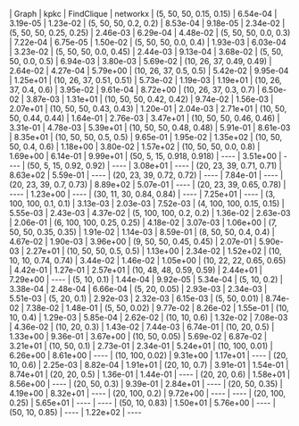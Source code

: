 | Graph                       | kpkc       | FindClique | networkx
| (5, 50, 50, 0.15, 0.15)     | 6.54e-04   | 3.19e-05   | 1.23e-02
| (5, 50, 50, 0.2, 0.2)       | 8.53e-04   | 9.18e-05   | 2.34e-02
| (5, 50, 50, 0.25, 0.25)     | 2.46e-03   | 6.29e-04   | 4.48e-02
| (5, 50, 50, 0.0, 0.3)       | 7.22e-04   | 6.75e-05   | 1.50e-02
| (5, 50, 50, 0.0, 0.4)       | 1.93e-03   | 6.03e-04   | 3.23e-02
| (5, 50, 50, 0.0, 0.45)      | 2.44e-03   | 9.13e-04   | 3.68e-02
| (5, 50, 50, 0.0, 0.5)       | 6.94e-03   | 3.80e-03   | 5.69e-02
| (10, 26, 37, 0.49, 0.49)    | 2.64e-02   | 4.27e-04   | 5.79e+00
| (10, 26, 37, 0.5, 0.5)      | 5.42e-02   | 9.95e-04   | 1.25e+01
| (10, 26, 37, 0.51, 0.51)    | 5.73e-02   | 1.19e-03   | 1.19e+01
| (10, 26, 37, 0.4, 0.6)      | 3.95e-02   | 9.61e-04   | 8.72e+00
| (10, 26, 37, 0.3, 0.7)      | 6.50e-02   | 3.87e-03   | 1.31e+01
| (10, 50, 50, 0.42, 0.42)    | 9.74e-02   | 1.56e-03   | 2.07e+01
| (10, 50, 50, 0.43, 0.43)    | 1.20e-01   | 2.04e-03   | 2.71e+01
| (10, 50, 50, 0.44, 0.44)    | 1.64e-01   | 2.76e-03   | 3.47e+01
| (10, 50, 50, 0.46, 0.46)    | 3.31e-01   | 4.78e-03   | 5.39e+01
| (10, 50, 50, 0.48, 0.48)    | 5.91e-01   | 8.61e-03   | 8.35e+01
| (10, 50, 50, 0.5, 0.5)      | 9.65e-01   | 1.95e-02   | 1.35e+02
| (10, 50, 50, 0.4, 0.6)      | 1.18e+00   | 3.80e-02   | 1.57e+02
| (10, 50, 50, 0.0, 0.8)      | 1.69e+00   | 6.14e-01   | 9.99e+01
| (50, 5, 15, 0.918, 0.918)   | ----       | 3.51e+00   | ----
| (50, 5, 15, 0.92, 0.92)     | ----       | 3.08e+01   | ----
| (20, 23, 39, 0.71, 0.71)    | 8.63e+02   | 5.59e-01   | ----
| (20, 23, 39, 0.72, 0.72)    | ----       | 7.84e-01   | ----
| (20, 23, 39, 0.7, 0.73)     | 8.89e+02   | 5.07e-01   | ----
| (20, 23, 39, 0.65, 0.78)    | ----       | 1.23e+00   | ----
| (30, 11, 30, 0.84, 0.84)    | ----       | 7.25e+01   | ----
| (3, 100, 100, 0.1, 0.1)     | 3.13e-03   | 2.03e-03   | 7.52e-03
| (4, 100, 100, 0.15, 0.15)   | 5.55e-03   | 2.43e-03   | 4.37e-02
| (5, 100, 100, 0.2, 0.2)     | 1.36e-02   | 2.63e-03   | 2.06e-01
| (6, 100, 100, 0.25, 0.25)   | 4.18e-02   | 3.07e-03   | 1.06e+00
| (7, 50, 50, 0.35, 0.35)     | 1.91e-02   | 1.14e-03   | 8.59e-01
| (8, 50, 50, 0.4, 0.4)       | 4.67e-02   | 1.90e-03   | 3.96e+00
| (9, 50, 50, 0.45, 0.45)     | 2.07e-01   | 5.90e-03   | 2.27e+01
| (10, 50, 50, 0.5, 0.5)      | 1.13e+00   | 2.34e-02   | 1.52e+02
| (10, 10, 10, 0.74, 0.74)    | 3.44e-02   | 1.46e-02   | 1.05e+00
| (10, 22, 22, 0.65, 0.65)    | 4.42e-01   | 1.27e-01   | 2.57e+01
| (10, 48, 48, 0.59, 0.59)    | 2.44e+01   | 7.29e+00   | ----
| (5, 10, 0.1)                | 1.44e-04   | 9.92e-05   | 5.34e-04
| (5, 10, 0.2)                | 3.38e-04   | 2.48e-04   | 6.66e-04
| (5, 20, 0.05)               | 2.93e-03   | 2.34e-03   | 5.51e-03
| (5, 20, 0.1)                | 2.92e-03   | 2.32e-03   | 6.15e-03
| (5, 50, 0.01)               | 8.74e-02   | 7.38e-02   | 1.48e-01
| (5, 50, 0.02)               | 9.77e-02   | 8.26e-02   | 1.55e-01
| (10, 10, 0.4)               | 1.29e-03   | 5.85e-04   | 2.62e-02
| (10, 10, 0.6)               | 1.32e-02   | 7.08e-03   | 4.36e-02
| (10, 20, 0.3)               | 1.43e-02   | 7.44e-03   | 6.74e-01
| (10, 20, 0.5)               | 1.33e+00   | 9.36e-01   | 3.67e+00
| (10, 50, 0.05)              | 5.69e-02   | 6.87e-02   | 3.21e+01
| (10, 50, 0.1)               | 2.73e-01   | 2.34e-01   | 5.24e+01
| (10, 100, 0.01)             | 6.26e+00   | 8.61e+00   | ----
| (10, 100, 0.02)             | 9.31e+00   | 1.17e+01   | ----
| (20, 10, 0.6)               | 2.25e-03   | 8.82e-04   | 1.91e+01
| (20, 10, 0.7)               | 3.91e-01   | 1.54e-01   | 8.74e+01
| (20, 20, 0.5)               | 1.36e-01   | 1.44e-01   | ----
| (20, 20, 0.6)               | 1.58e+01   | 8.56e+00   | ----
| (20, 50, 0.3)               | 9.39e-01   | 2.84e+01   | ----
| (20, 50, 0.35)              | 4.19e+00   | 8.32e+01   | ----
| (20, 100, 0.2)              | 9.72e+00   | ----       | ----
| (20, 100, 0.25)             | 5.65e+01   | ----       | ----
| (50, 10, 0.83)              | 1.50e+01   | 5.76e+00   | ----
| (50, 10, 0.85)              | ----       | 1.22e+02   | ----
